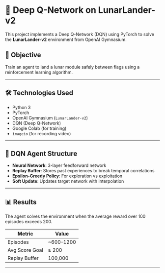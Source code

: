 # 🚀 Deep Q-Network on LunarLander-v2

This project implements a Deep Q-Network (DQN) using PyTorch to solve the **LunarLander-v2** environment from OpenAI Gymnasium.

## 🎯 Objective

Train an agent to land a lunar module safely between flags using a reinforcement learning algorithm.

---

## 🛠️ Technologies Used

- Python 3
- PyTorch
- OpenAI Gymnasium (`LunarLander-v2`)
- DQN (Deep Q-Network)
- Google Colab (for training)
- `imageio` (for recording video)

---

## 🧠 DQN Agent Structure

- **Neural Network**: 3-layer feedforward network
- **Replay Buffer**: Stores past experiences to break temporal correlations
- **Epsilon-Greedy Policy**: For exploration vs exploitation
- **Soft Update**: Updates target network with interpolation

---

## 📊 Results

The agent solves the environment when the average reward over 100 episodes exceeds 200.

| Metric           | Value       |
|------------------|-------------|
| Episodes         | ~600–1200   |
| Avg Score Goal   | ≥ 200       |
| Replay Buffer    | 100,000     |

---

